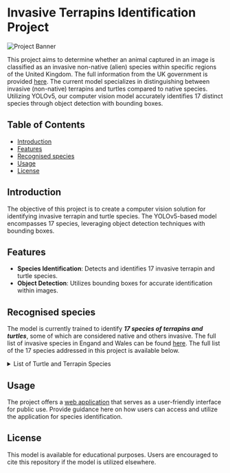 # Invasive Terrapins Identification Project

![Project Banner](https://github.com/GorPiliposyan/invasive-animals/blob/main/banner_img.png)

This project aims to determine whether an animal captured in an image is classified as an invasive non-native (alien) species within specific regions of the United Kingdom. The full information from the UK government is provided [here](https://www.gov.uk/guidance/invasive-non-native-alien-animal-species-rules-in-england-and-wales). The current model specializes in distinguishing between invasive (non-native) terrapins and turtles compared to native species. Utilizing YOLOv5, our computer vision model accurately identifies 17 distinct species through object detection with bounding boxes.

## Table of Contents

- [Introduction](#introduction)
- [Features](#features)
- [Recognised species](#Recognised-species)
- [Usage](#usage)
- [License](#license)
<!-- - [Installation](#installation)-->
<!-- - [Contributing](#contributing)-->

## Introduction

The objective of this project is to create a computer vision solution for identifying invasive terrapin and turtle species. The YOLOv5-based model encompasses 17 species, leveraging object detection techniques with bounding boxes.

## Features

- **Species Identification**: Detects and identifies 17 invasive terrapin and turtle species.
- **Object Detection**: Utilizes bounding boxes for accurate identification within images.

## Recognised species

The model is currently trained to identify ***17 species of terrapins and turtles***, some of which are considered native and others invasive. The full list of invasive species in Engand and Wales can be found [here](https://www.gov.uk/guidance/invasive-non-native-alien-animal-species-rules-in-england-and-wales). The full list of the 17 species addressed in this project is available below.

<details>
  <summary>List of Turtle and Terrapin Species</summary>
  
  - Alligator snapping turtle
  - Common musk turtle
  - Cumberland slider terrapin
  - European pond turtle
  - False map turtle
  - Florida red-bellied cooter
  - Map turtle
  - Mississippi map turtle
  - Mud turtle
  - Peninsula cooter
  - Razorback musk turtle
  - Red-eared slider terrapin
  - River cooter
  - Snake necked turtle
  - Softshell turtle
  - Spotted turtle
  - Yellow-bellied slider terrapin
  
</details>



## Usage

The project offers a [web application](https://terrapin-species-classifier.streamlit.app/) that serves as a user-friendly interface for public use. Provide guidance here on how users can access and utilize the application for species identification.

## License

This model is available for educational purposes. Users are encouraged to cite this repository if the model is utilized elsewhere.

<!--
## Installation

Provide instructions here on how to install and set up the project for use.
-->

<!--
## Contributing

Welcome contributions! Guidelines for reporting bugs, suggesting enhancements, or submitting pull requests can be found [here](link_to_contributing_guidelines).
-->



